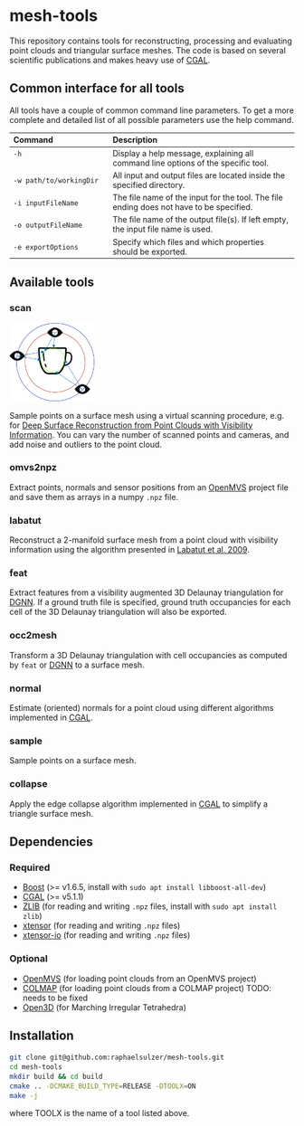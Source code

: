 # mesh-tools
This repository contains tools for reconstructing, processing and evaluating point clouds and triangular surface meshes. 
The code is based on several scientific publications and makes heavy use of [CGAL](https://www.cgal.org/).



## Common interface for all tools

All tools have a couple of common command line parameters. To get a more complete and detailed list of all possible parameters use
the help command.

| Command                 | Description                                                                             |
|:------------------------|:----------------------------------------------------------------------------------------|
| `-h`<img width=180/>    | Display a help message, explaining all command line options of the specific tool.       |
| `-w path/to/workingDir` | All input and output files are located inside the specified directory.                  |
| `-i inputFileName`      | The file name of the input for the tool. The file ending does not have to be specified. |
| `-o outputFileName`     | The file name of the output file(s). If left empty, the input file name is used.        |
| `-e exportOptions`      | Specify which files and which properties should be exported.                            |



## Available tools

### scan

<img style="width:150px;" src="src/scan.png">

Sample points on a surface mesh using a virtual scanning procedure, e.g. for [Deep Surface Reconstruction from Point Clouds with Visibility Information](https://github.com/raphaelsulzer/dsrv-data).
You can vary the number of scanned points and cameras, and add noise and outliers to the point cloud.

### omvs2npz

Extract points, normals and sensor positions from an [OpenMVS](https://github.com/cdcseacave/openMVS) project file and save them as arrays in a numpy `.npz` file.


### labatut

Reconstruct a 2-manifold surface mesh from a point cloud with visibility information using the algorithm presented in [Labatut et al. 2009](https://diglib.eg.org/handle/10.2312/CGF.v28i8pp2275-2290).

### feat

Extract features from a visibility augmented 3D Delaunay triangulation for [DGNN](https://github.com/raphaelsulzer/dgnn).
If a ground truth file is specified, ground truth occupancies for each cell of the 3D Delaunay triangulation will also be exported.


### occ2mesh

Transform a 3D Delaunay triangulation with cell occupancies as computed by `feat` or [DGNN](https://github.com/raphaelsulzer/dgnn) to a surface mesh.

### normal

Estimate (oriented) normals for a point cloud using different algorithms implemented in [CGAL](https://www.cgal.org/).

### sample

Sample points on a surface mesh.

### collapse

Apply the edge collapse algorithm implemented in [CGAL](https://www.cgal.org/) to simplify a triangle surface mesh.





## Dependencies

### Required
- [Boost](https://www.boost.org/) (>= v1.6.5, install with `sudo apt install libboost-all-dev`)
- [CGAL](https://www.cgal.org/) (>= v5.1.1)
- [ZLIB](https://zlib.net/) (for reading and writing `.npz` files, install with `sudo apt install zlib`)
- [xtensor](https://xtensor.readthedocs.io/en/latest/) (for reading and writing `.npz` files)
- [xtensor-io](https://xtensor-io.readthedocs.io/en/latest/) (for reading and writing `.npz` files)

### Optional
- [OpenMVS](https://github.com/cdcseacave/openMVS) (for loading point clouds from an OpenMVS project)
- [COLMAP](https://colmap.github.io/) (for loading point clouds from a COLMAP project) TODO: needs to be fixed
- [Open3D](http://www.open3d.org/) (for Marching Irregular Tetrahedra)


## Installation

```bash
git clone git@github.com:raphaelsulzer/mesh-tools.git
cd mesh-tools
mkdir build && cd build
cmake .. -DCMAKE_BUILD_TYPE=RELEASE -DTOOLX=ON
make -j
```
where TOOLX is the name of a tool listed above. 

